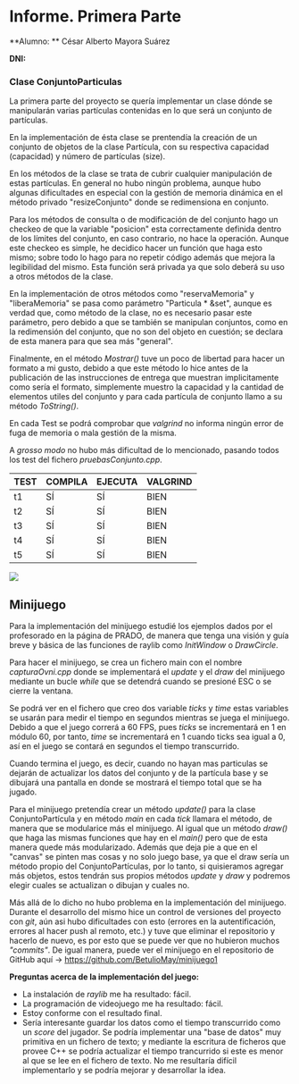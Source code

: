 # Informe. Primera Parte

**Alumno: ** César Alberto Mayora Suárez

**DNI:** 

### Clase ConjuntoParticulas

La primera parte del proyecto se quería implementar un clase dónde se manipularán varias partículas contenidas en lo que será un conjunto de partículas.

En la implementación de ésta clase se prentendía la creación de un conjunto de objetos de la clase Partícula, con su respectiva capacidad (capacidad) y número de partículas (size). 

En los métodos de la clase se trata de cubrir cualquier manipulación de estas partículas. En general no hubo ningún problema, aunque hubo algunas dificultades en especial con la gestión de memoria dinámica en el método privado "resizeConjunto" donde se redimensiona en conjunto.

Para los métodos de consulta o de modificación de del conjunto hago un checkeo de que la variable "posicion" esta correctamente definida dentro de los límites del conjunto, en caso contrario, no hace la operación. Aunque este checkeo es simple, he decidico hacer un función que haga esto mismo; sobre todo lo hago para no repetir código además que mejora la legibilidad del mismo. Esta función será privada ya que solo deberá su uso a otros métodos de la clase.

En la implementación de otros métodos como "reservaMemoria" y "liberaMemoria" se pasa como parámetro "Particula * &set", aunque es verdad que, como método de la clase, no es necesario pasar este parámetro, pero debido a que se también se manipulan conjuntos, como en la redimensión del conjunto, que no son del objeto en cuestión; se declara de esta manera para que sea más "general".

Finalmente, en el método *Mostrar()* tuve un poco de libertad para hacer un formato a mi gusto, debido a que este método lo hice antes de la publicación de las instrucciones de entrega que muestran implicitamente como sería el formato, simplemente muestro la capacidad y la cantidad de elementos utiles del conjunto y para cada partícula de conjunto llamo a su método *ToString()*.

En cada Test se podrá comprobar que *valgrind* no informa ningún error de fuga de memoria o mala gestión de la misma.

A *grosso modo* no hubo más dificultad de lo mencionado, pasando todos los test del fichero *pruebasConjunto.cpp*.

| TEST | COMPILA | EJECUTA | VALGRIND |
| ---- | ------- | ------- | -------- |
| t1   | SÍ      | SÍ      | BIEN     |
| t2   | SÍ      | SÍ      | BIEN     |
| t3   | SÍ      | SÍ      | BIEN     |
| t4   | SÍ      | SÍ      | BIEN     |
| t5   | SÍ      | SÍ      | BIEN     |

![](/home/cesar/Desktop/minijuego.jpg)

## Minijuego

Para la implementación del minijuego estudié los ejemplos dados por el profesorado en la página de PRADO, de manera que tenga una visión y guía breve y básica de las funciones de raylib como *InitWindow* o *DrawCircle*.

Para hacer el minijuego, se crea un fichero main con el nombre *capturaOvni.cpp* donde se implementará el *update* y el *draw* del minijuego mediante un bucle *while* que se detendrá cuando se presioné ESC o se cierre la ventana.

Se podrá ver en el fichero que creo dos variable *ticks* y *time* estas variables se usarán para medir el tiempo en segundos mientras se juega el minijuego. Debido a que el juego correrá a 60 FPS, pues *ticks* se incrementará en 1 en módulo 60, por tanto, *time* se incrementará en 1 cuando ticks sea igual a 0, así en el juego se contará en segundos el tiempo transcurrido.

Cuando termina el juego, es decir, cuando no hayan mas particulas se dejarán de actualizar los datos del conjunto y de la partícula base y se dibujará una pantalla en donde se mostrará el tiempo total que se ha jugado.

Para el minijuego pretendía crear un método *update()* para la clase ConjuntoPartícula y en método *main* en cada *tick* llamara el método, de manera que se modularice más el minijuego. Al igual que un método *draw()* que haga las mismas funciones que hay en el *main()* pero que de esta manera quede más modularizado.
Además que deja pie a que en el "canvas" se pinten mas cosas y no solo juego base, ya que el draw sería un método propio del ConjuntoPartículas, por lo tanto, si quisieramos agregar más objetos, estos tendrán sus propios métodos *update* y *draw* y podremos elegir cuales se actualizan o dibujan y cuales no.

Más allá de lo dicho no hubo problema en la implementación del minijuego. Durante el desarrollo del mismo hice un control de versiones del proyecto con *git*, aún asi hubo dificultades con esto (errores en la autentificación, errores al hacer push al remoto, etc.) y tuve que eliminar el repositorio y hacerlo de nuevo, es por esto que se puede ver que no hubieron muchos *"commits"*.
De igual manera, puede ver el minijuego en el repositorio de GitHub aquí -> https://github.com/BetulioMay/minijuego1

**Preguntas acerca de la implementación del juego:**

- La instalación de *raylib* me ha resultado: fácil.
- La programación de videojuego me ha resultado: fácil.
- Estoy conforme con el resultado final.
- Sería interesante guardar los datos como el tiempo transcurrido como un *score* del jugador. Se podría implementar una "base de datos" muy primitiva en un fichero de texto; y mediante la escritura de ficheros que provee C++ se podría actualizar el tiempo trancurrido si este es menor al que se lee en el fichero de texto. No me resultaría difícil implementarlo y se podría mejorar y desarrollar la idea.


